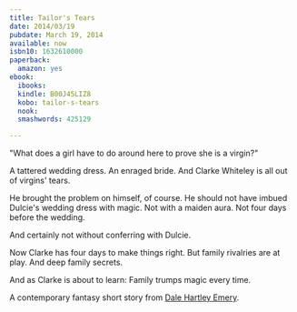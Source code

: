 ```yaml
---
title: Tailor's Tears
date: 2014/03/19
pubdate: March 19, 2014
available: now
isbn10: 1632610000
paperback:
  amazon: yes
ebook:
  ibooks: 
  kindle: B00J45LIZ8
  kobo: tailor-s-tears
  nook: 
  smashwords: 425129

---
```



"What does a girl have to do around here to prove she is a virgin?"

A tattered wedding dress.
An enraged bride.
And Clarke Whiteley is all out of virgins' tears.

He brought the problem on himself,
of course.
He should not have imbued Dulcie's wedding dress with magic.
Not with a maiden aura.
Not four days before the wedding.

And certainly not without conferring with Dulcie.

Now Clarke has four days to make things right.
But family rivalries are at play.
And deep family secrets.

And as Clarke is about to learn:
Family trumps magic every time.

A contemporary fantasy short story
from
[Dale Hartley Emery](http://dalehartleyemery.com/).
